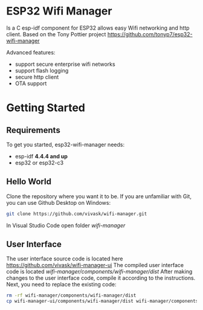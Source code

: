 # ESP32 Wifi Manager

Is a C esp-idf component for ESP32 allows easy Wifi networking and http client.
Based on the Tony Pottier project https://github.com/tonyp7/esp32-wifi-manager

Advanced features:
  - support secure enterprise wifi networks
  - support flash logging
  - secure http client
  - OTA support

# Getting Started

## Requirements

To get you started, esp32-wifi-manager needs:

- esp-idf **4.4.4 and up**
- esp32 or esp32-c3

## Hello World

Clone the repository where you want it to be. If you are unfamiliar with Git, you can use Github Desktop on Windows:

```bash 
git clone https://github.com/vivask/wifi-manager.git
```

In Visual Studio Code open folder *wifi-manager*

## User Interface

The user interface source code is located here https://github.com/vivask/wifi-manager-ui
The compiled user interface code is located *wifi-manager/components/wifi-manager/dist*
After making changes to the user interface code, compile it according to the instructions. Next, you need to replace the existing code:

```bash 
rm -rf wifi-manager/components/wifi-manager/dist
cp wifi-manager-ui/components/wifi-manager/dist wifi-manager/components/wifi-manager/dist
```